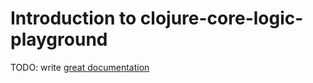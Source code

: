 # Introduction to clojure-core-logic-playground

TODO: write [great documentation](http://jacobian.org/writing/what-to-write/)
